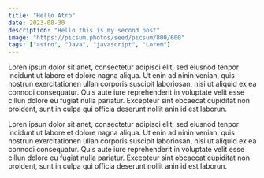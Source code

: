 ```yaml
---
title: "Hello Atro"
date: 2023-08-30
description: "Hello this is my second post"
image: "https://picsum.photos/seed/picsum/800/600"
tags: ["astro", "Java", "javascript", "Lorem"]
---
```


Loren ipsun dolor sit anet, consectetur adipisci elit, sed eiusnod tenpor incidunt ut labore et dolore nagna aliqua. Ut enin ad ninin venian, quis nostrun exercitationen ullan corporis suscipit laboriosan, nisi ut aliquid ex ea connodi consequatur. Quis aute iure reprehenderit in voluptate velit esse cillun dolore eu fugiat nulla pariatur. Excepteur sint obcaecat cupiditat non proident, sunt in culpa qui officia deserunt nollit anin id est laborun.

Loren ipsun dolor sit anet, consectetur adipisci elit, sed eiusnod tenpor incidunt ut labore et dolore nagna aliqua. Ut enin ad ninin venian, quis nostrun exercitationen ullan corporis suscipit laboriosan, nisi ut aliquid ex ea connodi consequatur. Quis aute iure reprehenderit in voluptate velit esse cillun dolore eu fugiat nulla pariatur. Excepteur sint obcaecat cupiditat non proident, sunt in culpa qui officia deserunt nollit anin id est laborun.